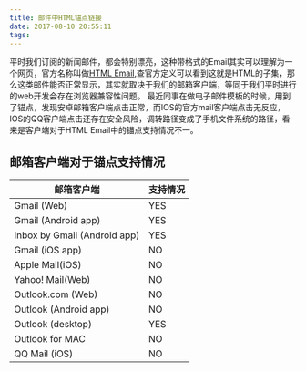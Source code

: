 ```yaml
---
title: 邮件中HTML锚点链接
date: 2017-08-10 20:55:11
tags:
---
```

平时我们订阅的新闻邮件，都会特别漂亮，这种带格式的Email其实可以理解为一个网页，官方名称叫做[HTML Email](https://en.wikipedia.org/wiki/HTML_email),查官方定义可以看到这就是HTML的子集，那么这类邮件能否正常显示，其实就取决于我们的邮箱客户端，等同于我们平时进行的web开发会存在浏览器兼容性问题。
最近同事在做电子邮件模板的时候，用到了锚点，发现安卓邮箱客户端点击正常，而IOS的官方mail客户端点击无反应，IOS的QQ客户端点击还存在安全风险，调转路径变成了手机文件系统的路径，看来是客户端对于HTML Email中的锚点支持情况不一。

## 邮箱客户端对于锚点支持情况

邮箱客户端 | 支持情况
---- | ---
Gmail (Web) | YES
Gmail (Android app) |  YES
Inbox by Gmail (Android app) | YES 
Gmail (iOS app) | NO
Apple Mail(iOS) | NO
Yahoo! Mail(Web) | NO
Outlook.com (Web) | NO
Outlook (Android app) |	NO
Outlook (desktop) | YES
Outlook for MAC	| NO
QQ Mail (iOS) | NO
